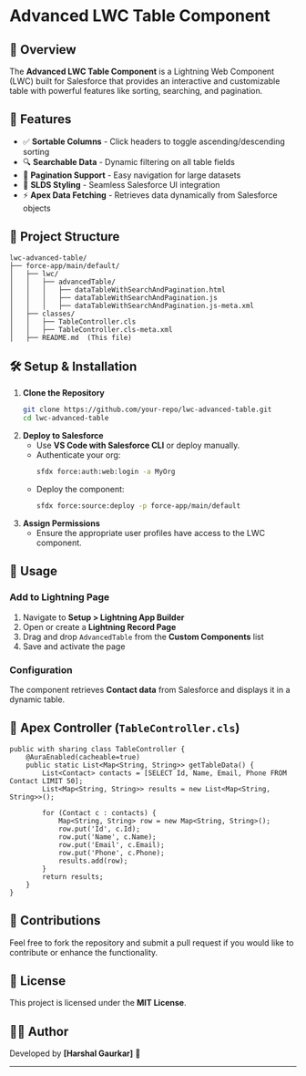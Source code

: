 # Advanced LWC Table Component

## 🚀 Overview
The **Advanced LWC Table Component** is a Lightning Web Component (LWC) built for Salesforce that provides an interactive and customizable table with powerful features like sorting, searching, and pagination.

## 🎯 Features
- ✅ **Sortable Columns** - Click headers to toggle ascending/descending sorting
- 🔍 **Searchable Data** - Dynamic filtering on all table fields
- 📑 **Pagination Support** - Easy navigation for large datasets
- 🎨 **SLDS Styling** - Seamless Salesforce UI integration
- ⚡ **Apex Data Fetching** - Retrieves data dynamically from Salesforce objects

## 📂 Project Structure
```plaintext
lwc-advanced-table/
├── force-app/main/default/
│   ├── lwc/
│   │   ├── advancedTable/
│   │   │   ├── dataTableWithSearchAndPagination.html
│   │   │   ├── dataTableWithSearchAndPagination.js
│   │   │   ├── dataTableWithSearchAndPagination.js-meta.xml
│   ├── classes/
│   │   ├── TableController.cls
│   │   ├── TableController.cls-meta.xml
│   ├── README.md  (This file)
```

## 🛠️ Setup & Installation
1. **Clone the Repository**
   ```sh
   git clone https://github.com/your-repo/lwc-advanced-table.git
   cd lwc-advanced-table
   ```
2. **Deploy to Salesforce**
   - Use **VS Code with Salesforce CLI** or deploy manually.
   - Authenticate your org:
     ```sh
     sfdx force:auth:web:login -a MyOrg
     ```
   - Deploy the component:
     ```sh
     sfdx force:source:deploy -p force-app/main/default
     ```
3. **Assign Permissions**
   - Ensure the appropriate user profiles have access to the LWC component.

## 🚀 Usage
### Add to Lightning Page
1. Navigate to **Setup > Lightning App Builder**
2. Open or create a **Lightning Record Page**
3. Drag and drop `AdvancedTable` from the **Custom Components** list
4. Save and activate the page

### Configuration
The component retrieves **Contact data** from Salesforce and displays it in a dynamic table.

## 📜 Apex Controller (`TableController.cls`)
```apex
public with sharing class TableController {
    @AuraEnabled(cacheable=true)
    public static List<Map<String, String>> getTableData() {
        List<Contact> contacts = [SELECT Id, Name, Email, Phone FROM Contact LIMIT 50];
        List<Map<String, String>> results = new List<Map<String, String>>();
        
        for (Contact c : contacts) {
            Map<String, String> row = new Map<String, String>();
            row.put('Id', c.Id);
            row.put('Name', c.Name);
            row.put('Email', c.Email);
            row.put('Phone', c.Phone);
            results.add(row);
        }
        return results;
    }
}
```

## 📢 Contributions
Feel free to fork the repository and submit a pull request if you would like to contribute or enhance the functionality.

## 📄 License
This project is licensed under the **MIT License**.

## 👨‍💻 Author
Developed by **[Harshal Gaurkar]** 🚀

---
